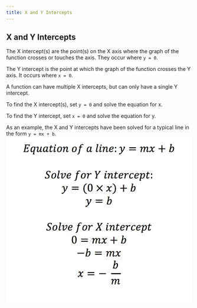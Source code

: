 ```yaml
---
title: X and Y Intercepts
---
```

## X and Y Intercepts

The X intercept(s) are the point(s) on the X axis where the graph of the function crosses or touches the axis. They occur where ```y = 0```. 

The Y intercept is the point at which the graph of the function crosses the Y axis. It occurs where ```x = 0```. 

A function can have multiple X intercepts, but can only have a single Y intercept. 

To find the X intercept(s), set ```y = 0``` and solve the equation for x. 

To find the Y intercept, set ```x = 0``` and solve the equation for y. 

As an example, the X and Y intercepts have been solved for a typical line in the form ```y = mx + b```.
![An image demonstrating finding the x and y intercepts for a typical line in the form of y = mx + b . The Y intercept is equal to b and the X intercept is equal to negative b divided by m](https://raw.githubusercontent.com/hayleycd/images/master/solve_intercepts.jpeg)
